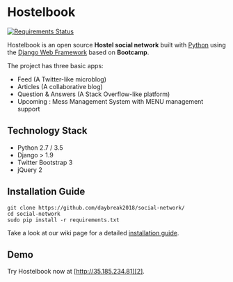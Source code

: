 # Hostelbook
[![Requirements Status](https://requires.io/github/vitorfs/bootcamp/requirements.svg?branch=master)](https://requires.io/github/kaustav1996/Hostelbook/requirements/?branch=master)

Hostelbook is an open source **Hostel social network** built with [Python][0] using the [Django Web Framework][1] based on **Bootcamp**.

The project has three basic apps:

* Feed (A Twitter-like microblog)
* Articles (A collaborative blog)
* Question & Answers (A Stack Overflow-like platform)
* Upcoming : Mess Management System with MENU management support

## Technology Stack

- Python 2.7 / 3.5
- Django > 1.9
- Twitter Bootstrap 3
- jQuery 2


## Installation Guide
```
git clone https://github.com/daybreak2018/social-network/
cd social-network
sudo pip install -r requirements.txt
```
Take a look at our wiki page for a detailed [installation guide][3].


## Demo

Try Hostelbook now at [http://35.185.234.81][2].

[0]: https://www.python.org/
[1]: https://www.djangoproject.com/
[2]: http://35.185.234.81
[3]: https://github.com/daybreak2018/social-network/blob/master/installation_guide.md
